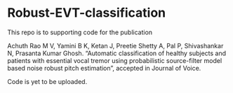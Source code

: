 # Robust-EVT-classification
This repo is to supporting code for the publication 

Achuth Rao M V, Yamini B K, Ketan J, Preetie Shetty A, Pal P, Shivashankar N, Prasanta Kumar Ghosh. “Automatic classification of healthy subjects and patients with essential vocal tremor using probabilistic source-filter model based noise robust pitch estimation”, accepted in Journal of Voice.

Code is yet to be uploaded.
